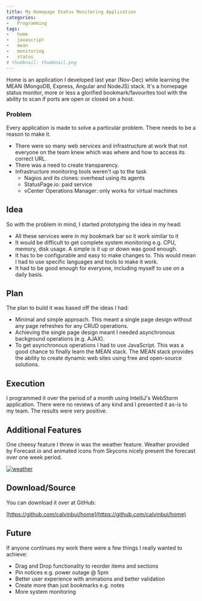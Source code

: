 ```yaml
---
title: My Homepage Status Monitoring Application
categories:
-   Programming
tags:
-   home
-   javascript
-   mean
-   monitoring
-   status
# thumbnail: thumbnail.png
---
```


Home is an application I developed last year (Nov-Dec) while learning the MEAN (MongoDB, Express, Angular and NodeJS) stack. It's a homepage status monitor, more or less a glorified bookmark/favourites tool with the ability to scan if ports are open or closed on a host.

<!-- more -->

### Problem

Every application is made to solve a particular problem. There needs to be a reason to make it.

*   There were so many web services and infrastructure at work that not everyone on the team knew which was where and how to access its correct URL.
*   There was a need to create transparency.
*   Infrastructure monitoring tools weren't up to the task
    *   Nagios and its clones: overhead using its agents
    *   StatusPage.io: paid service
    *   vCenter Operations Manager: only works for virtual machines

## Idea

So with the problem in mind, I started prototyping the idea in my head:

*   All these services were in my bookmark bar so it work similar to it
*   It would be difficult to get complete system monitoring e.g. CPU, memory, disk usage. A simple is it up or down was good enough.
*   It has to be configurable and easy to make changes to. This would mean I had to use specific languages and tools to make it work.
*   It had to be good enough for everyone, including myself to use on a daily basis.

## Plan

The plan to build it was based off the ideas I had:

*   Minimal and simple approach. This meant a single page design without any page refreshes for any CRUD operations.
*   Achieving the single page design meant I needed asynchronous background operations (e.g. AJAX).
*   To get asynchronous operations I had to use JavaScript. This was a good chance to finally learn the MEAN stack. The MEAN stack provides the ability to create dynamic web sites using free and open-source solutions.

## Execution

I programmed it over the period of a month using IntelliJ's WebStorm application. There were no reviews of any kind and I presented it as-is to my team. The results were very positive.

## Additional Features

One cheesy feature I threw in was the weather feature. Weather provided by Forecast.io and animated icons from Skycons nicely present the forecast over one week period.

[![weather]({{page.images}}weather.png)]({{page.images}}weather.png)

## Download/Source

You can download it over at GitHub:

[https://github.com/calvinbui/home](https://github.com/calvinbui/home)

## Future

If anyone continues my work there were a few things I really wanted to achieve:

*   Drag and Drop functionality to reorder items and sections
*   Pin notices e.g. power outage @ 5pm
*   Better user experience with animations and better validation
*   Create more than just bookmarks e.g. notes
*   More system monitoring
